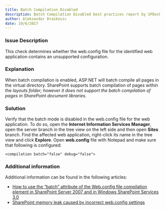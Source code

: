 ```yaml
---
title: Batch Compilation Disabled
description: Batch Compilation Disabled best practices report by SPDocKit determines whether the web.config file for the identified web application contains an unsupported configuration.
author: Aleksandar Draskovic
date: 19/6/2017
---
```

### Issue Description
This check determines whether the web.config file for the identified web application contains an unsupported configuration.
### Explanation
When batch compilation is enabled, ASP.NET will batch compile all pages in the virtual directory. SharePoint supports batch compilation of pages within the _layouts folder; however it does not support the batch compilation of pages in SharePoint document libraries._

### Solution
Verify that the batch mode is disabled in the web.config file for the web application. To do so, open the **Internet Information Services Manager**, open the server branch in the tree view on the left side and then open **Sites** branch. Find the affected web application, right-click its name in the tree view and click **Explore**. Open **web.config** file with Notepad and make sure that following is configured:
```
<compilation batch="false" debug="false">
```
### Additional information 
Additional information can be found in the following articles:
* [How to use the “batch” attribute of the Web.config file compilation element in SharePoint Server 2007 and in Windows SharePoint Services 3.0](https://support.microsoft.com/en-us/help/953459/how-to-use-the-batch-attribute-of-the-web.config-file-compilation-element-in-sharepoint-server-2007-and-in-windows-sharepoint-services-3.0)
* [SharePoint memory leak caused by incorrect web.config settings](https://blogs.technet.microsoft.com/stefan_gossner/2012/07/20/sharepoint-memory-leak-caused-by-incorrect-web-config-settings/)
